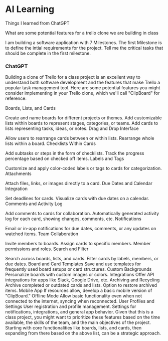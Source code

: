 # AI Learning

Things I learned from ChatGPT

What are some potential features for a trello clone we are building in class

I am building a software application with 7 Milestones. The first Milestone is to define
the intial requirements for the project.  Tell me the critical tasks that should be complete
in the first milestone.


### ChatGPT

Building a clone of Trello for a class project is an excellent way to understand both software development and the features that make Trello a popular task management tool. Here are some potential features you might consider implementing in your Trello clone, which we'll call "ClipBoard" for reference:

Boards, Lists, and Cards

Create and name boards for different projects or themes.
Add customizable lists within boards to represent stages, categories, or teams.
Add cards to lists representing tasks, ideas, or notes.
Drag and Drop Interface

Allow users to rearrange cards between or within lists.
Rearrange whole lists within a board.
Checklists Within Cards

Add subtasks or steps in the form of checklists.
Track the progress percentage based on checked off items.
Labels and Tags

Customize and apply color-coded labels or tags to cards for categorization.
Attachments

Attach files, links, or images directly to a card.
Due Dates and Calendar Integration

Set deadlines for cards.
Visualize cards with due dates on a calendar.
Comments and Activity Log

Add comments to cards for collaboration.
Automatically generated activity log for each card, showing changes, comments, etc.
Notifications

Email or in-app notifications for due dates, comments, or any updates on watched items.
Team Collaboration

Invite members to boards.
Assign cards to specific members.
Member permissions and roles.
Search and Filter

Search across boards, lists, and cards.
Filter cards by labels, members, or due dates.
Board and Card Templates
Save and use templates for frequently used board setups or card structures.
Custom Backgrounds
Personalize boards with custom images or colors.
Integrations
Offer API integrations for apps like Slack, Google Drive, etc.
Archiving and Recycling
Archive completed or outdated cards and lists.
Option to restore archived items.
Mobile App
If resources allow, develop a basic mobile version of "ClipBoard."
Offline Mode
Allow basic functionality even when not connected to the internet, syncing when reconnected.
User Profiles and Settings
User registration and profile management.
Settings for notifications, integrations, and general app behavior.
Given that this is a class project, you might want to prioritize these features based on the time available, the skills of the team, and the main objectives of the project. Starting with core functionalities like boards, lists, and cards, then expanding from there based on the above list, can be a strategic approach.
